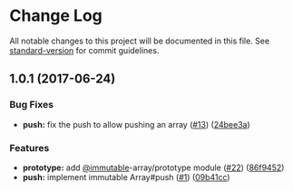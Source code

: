 # Change Log

All notable changes to this project will be documented in this file.
See [standard-version](https://github.com/conventional-changelog/standard-version) for commit guidelines.

<a name="1.0.1"></a>
## 1.0.1 (2017-06-24)


### Bug Fixes

* **push:** fix the push to allow pushing an array ([#13](https://github.com/azu/immutable-array-prototype/issues/13)) ([24bee3a](https://github.com/azu/immutable-array-prototype/commit/24bee3a))


### Features

* **prototype:** add [@immutable](https://github.com/immutable)-array/prototype module ([#22](https://github.com/azu/immutable-array-prototype/issues/22)) ([86f9452](https://github.com/azu/immutable-array-prototype/commit/86f9452))
* **push:** implement immutable Array#push ([#1](https://github.com/azu/immutable-array-prototype/issues/1)) ([09b41cc](https://github.com/azu/immutable-array-prototype/commit/09b41cc))
